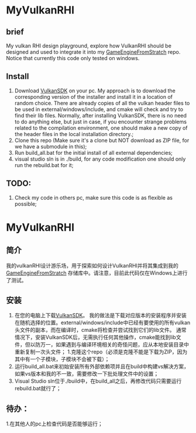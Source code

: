 # MyVulkanRHI
## brief
My vulkan RHI design playground, explore how VulkanRHI should be designed and used to integrate it into my [GameEngineFromStratch](https://github.com/moonflo/EngineFromScratch) repo. Notice that currently this code only tested on windows.
## Install
1. Download [VulkanSDK](https://www.lunarg.com/vulkan-sdk/) on your pc. My approach is to download the corresponding version of the installer and install it in a location of random choice. There are already copies of all the vulkan header files to be used in external/windows/include, and cmake will check and try to find their lib files. Normally, after installing VulkanSDK, there is no need to do anything else, but just in case, if you encounter strange problems related to the compilation environment, one should make a new copy of the header files in the local installation directory.;
1. Clone this repo (Make sure it's a clone but NOT download as ZIP file, for we have a submodule in this);
2. Run build_all.bat for the initial install of all external dependencies;
3. visual studio sln is in ./build, for any code modification one should only run the rebuild.bat for it;

## TODO:
1. Check my code in others pc, make sure this code is as flexible as possible;


# MyVulkanRHI
## 简介
我的vulkanRHI设计游乐场，用于探索如何设计VulkanRHI并将其集成到我的 [GameEngineFromStratch](https://github.com/moonflo/EngineFromScratch) 存储库中。请注意，目前此代码仅在Windows上进行了测试。
## 安装
1. 在您的电脑上下载[VulkanSDK](https://www.lunarg.com/vulkan-sdk/)。 我的做法是下载对应版本的安装程序并安装在随机选择的位置。external/windows/include中已经有要使用的所有vulkan头文件的副本，而在编译时，cmake将检查并尝试找到它们的lib文件。 通常情况下，安装VulkanSDK后，无需执行任何其他操作，cmake能找到lib文件，但以防万一，如果遇到与编译环境相关的奇怪问题，应从本地安装目录中重新复制一次头文件；
1.克隆这个repo（必须是克隆不能是下载为ZIP，因为其中有一个子模块，子模块不会被下载）；
2. 运行build_all.bat来初始安装所有外部依赖项并且在build中构建vs解决方案，如果vs版本和我的不一致，需要修改一下批处理文件中的设置；
3. Visual Studio sln位于./build中，在build_all之后，再修改代码只需要运行rebuild.bat就行了；

## 待办：
1.在其他人的pc上检查代码是否能够运行；

